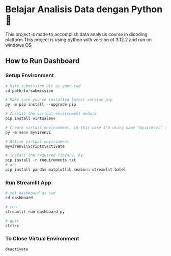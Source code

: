 # Belajar Analisis Data dengan Python :pray:

This project is made to accomplish data analysis course in dicoding platform
This project is using python with version of 3.12.2 and run on windows OS

## How to Run Dashboard

### Setup Environment
```Powershell
# Make submission dir as your cwd
cd path/to/submission

# Make sure you've installed latest version pip
py -m pip install --upgrade pip

# Install the virtual environment module
pip install virtualenv

# Create virtual environment, in this case I'm using name "myvirenvi" or you can give other name like you want or like it
py -m venv myvirenvi

# Active virtual environment
myvirenvi\Scripts\activate

# Install the required library, by:
pip install -r requirements.txt
# or:
pip install pandas matplotlib seaborn streamlit babel

```

### Run Streamlit App
```Powershell
# set dashboard as cwd
cd dashboard

# run
streamlit run dashboard.py

# quit
ctrl+c
```

### To Close Virtual Environment
```Powershell
deactivate
```
